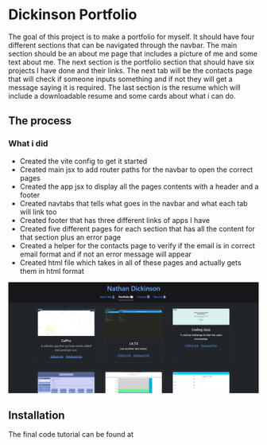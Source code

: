 # Dickinson Portfolio

The goal of this project is to make a portfolio for myself. It should have four different sections that can be navigated through the navbar. The main section should be an about me page that includes a picture of me and some text about me. The next section is the portfolio section that should have six projects I have done and their links. The next tab will be the contacts page that will check if someone inputs something and if not they will get a message saying it is required. The last section is the resume which will include a downloadable resume and some cards about what i can do.

## The process

### What i did
* Created the vite config to get it started
* Created main jsx to add router paths for the navbar to open the correct pages
* Created the app jsx to display all the pages contents with a header and a footer
* Created navtabs that tells what goes in the navbar and what each tab will link too
* Created footer that has three different links of apps I have
* Created five different pages for each section that has all the content for that section plus an error page
* Created a helper for the contacts page to verify if the email is in correct email format and if not an error message will appear
* Created html file which takes in all of these pages and actually gets them in html format
  
![A page titled Nathan dickinson with 6 cards with different projects](https://github.com/nathan26036/dickinson-portfolio-react/blob/main/src/assets/images/dickinson_porfolio.png)
  
## Installation 
The final code tutorial can be found at 
